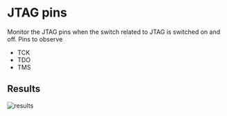 # JTAG pins 

Monitor the JTAG pins when the switch related to JTAG is switched on and off. Pins to observe 
- TCK
- TDO
- TMS

## Results 

![results]([http://url/to/img.png](https://github.com/DharaneedaranKS/EE369_Embedded_System/blob/main/Lab%205/JTAG_results.jpeg))
